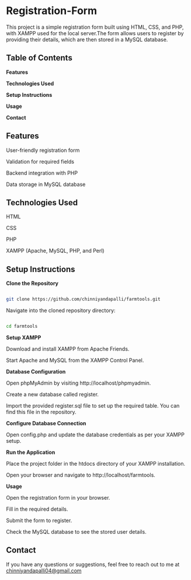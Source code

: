 # Registration-Form

This project is a simple registration form built using HTML, CSS, and PHP, with XAMPP used for the local server.The form allows users to register by providing their details,
which are then stored in a MySQL database.

## **Table of Contents**

**Features**

**Technologies Used**

**Setup Instructions**

**Usage**

**Contact**

## **Features**

User-friendly registration form

Validation for required fields

Backend integration with PHP

Data storage in MySQL database

## **Technologies Used**

HTML

CSS

PHP

XAMPP (Apache, MySQL, PHP, and Perl)

## **Setup Instructions**

**Clone the Repository**

```bash

git clone https://github.com/chinniyandapalli/farmtools.git
```

Navigate into the cloned repository directory:

```bash

cd farmtools
```

**Setup XAMPP**

Download and install XAMPP from Apache Friends.

Start Apache and MySQL from the XAMPP Control Panel.

**Database Configuration**

Open phpMyAdmin by visiting http://localhost/phpmyadmin.

Create a new database called register.

Import the provided register.sql file to set up the required table. You can find this file in the repository.

**Configure Database Connection**

Open config.php and update the database credentials as per your XAMPP setup.

**Run the Application**

Place the project folder in the htdocs directory of your XAMPP installation.

Open your browser and navigate to http://localhost/farmtools.

**Usage**

Open the registration form in your browser.

Fill in the required details.

Submit the form to register.

Check the MySQL database to see the stored user details.

## **Contact**

If you have any questions or suggestions, feel free to reach out to me at chinniyandapalli04@gmail.com
